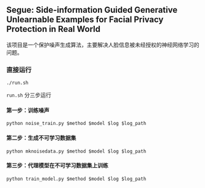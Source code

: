 ## Segue: Side-information Guided Generative Unlearnable Examples for Facial Privacy Protection in Real World 
该项目是一个保护噪声生成算法，主要解决人脸信息被未经授权的神经网络学习的问题。
### 直接运行
```
./run.sh
```
`run.sh` 分三步运行

#### 第一步：训练噪声 
```
python noise_train.py $method $model $log $log_path
```

#### 第二步：生成不可学习数据集 
```
python mknoisedata.py $method $model $log $log_path
```

#### 第三步：代理模型在不可学习数据集上训练 
```
python train_model.py $method $model $log $log_path
```

<!-- 噪声训练方法：
* GUE: Generative Unlearnable Examples
* UE: Unlearnable Examples
* RUE: Robust Unlearnable Examples
* TUE: Transferable Unlearnable Examples -->